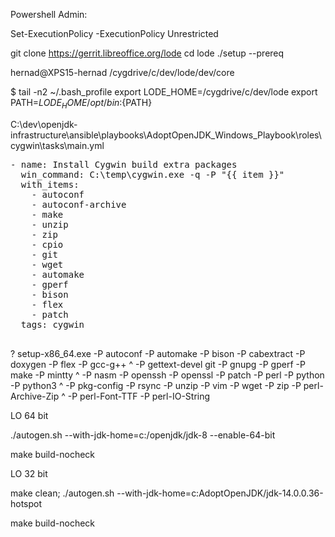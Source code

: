 
Powershell Admin:

Set-ExecutionPolicy -ExecutionPolicy Unrestricted


git clone https://gerrit.libreoffice.org/lode
cd lode
./setup --prereq



hernad@XPS15-hernad /cygdrive/c/dev/lode/dev/core


$ tail -n2 ~/.bash_profile
export LODE_HOME=/cygdrive/c/dev/lode
export PATH=${LODE_HOME}/opt/bin:${PATH}



C:\dev\openjdk-infrastructure\ansible\playbooks\AdoptOpenJDK_Windows_Playbook\roles\cygwin\tasks\main.yml

<pre>
- name: Install Cygwin build extra packages
  win_command: C:\temp\cygwin.exe -q -P "{{ item }}"
  with_items:
    - autoconf
    - autoconf-archive
    - make
    - unzip
    - zip
    - cpio
    - git
    - wget
    - automake
    - gperf
    - bison
    - flex
    - patch
  tags: cygwin
  </pre>


?  setup-x86_64.exe -P autoconf -P automake -P bison -P cabextract -P doxygen -P flex -P gcc-g++ ^
                -P gettext-devel git -P gnupg -P gperf -P make -P mintty ^
                -P nasm -P openssh -P openssl -P patch -P perl -P python -P python3 ^
                -P pkg-config -P rsync -P unzip -P vim -P wget -P zip -P perl-Archive-Zip ^
                -P perl-Font-TTF -P perl-IO-String



LO 64 bit

./autogen.sh --with-jdk-home=c:/openjdk/jdk-8 --enable-64-bit


make build-nocheck


LO 32 bit

make clean; ./autogen.sh --with-jdk-home=c:AdoptOpenJDK/jdk-14.0.0.36-hotspot

make build-nocheck

